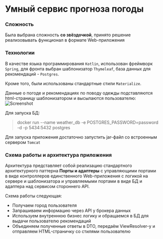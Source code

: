 # Умный сервис прогноза погоды
### Сложность
Была выбрана сложность **со звёздочкой**, принято решение реализовывать функционал в формате Web-приложения 

### Технологии
В качестве языка программирования `Kotlin`, 
использован фреймворк `Spring`, 
для фронта выбран шаблонизатор `Thymeleaf`,
база данных для рекомендаций - `Postgres`.

Кроме того, были использованы стандартные стили `Materialize`.

Данные о погоде и рекомендациях по поводу одежды подставляются html-страницу шаблонизатором и высылаются пользователю:
![Screenshot](/src/main/resources/ScreenShot.png)

Для запуска БД:
> docker run --name weather_db -e POSTGRES_PASSWORD=password -d -p 5434:5432 postgres
>
Для запуска приложения достаточно запустить jar-файл со встроенным сервером `Tomcat`

### Схема работы и архитектура приложения
Архитектура представляет собой реализацию стандартного архитектурного паттерна
**Порты и адаптеры** с управляющими портами в виде контроллеров единственного Web-приложения
с логикой на сервере и шаблонизатора и управляемыми портами в виде БД и адаптера над
сервисом стороннего API.

Схема работы следующая:
- Получаем город пользователя
- Запрашиваем информацию через API у брокера данных
- Используем внутреннюю бизнес логику и обращаемся в БД для выдачи пользователю рекомендаций
- Объединяем полученные ответы в DTO, передаём ViewResolver-у и отправляем HTML-страничку со стилями 
пользователю

